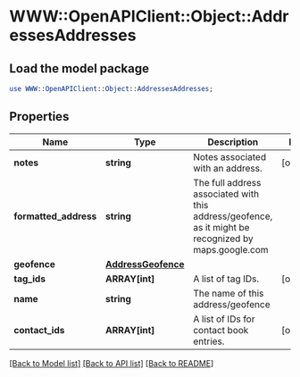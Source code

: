 # WWW::OpenAPIClient::Object::AddressesAddresses

## Load the model package
```perl
use WWW::OpenAPIClient::Object::AddressesAddresses;
```

## Properties
Name | Type | Description | Notes
------------ | ------------- | ------------- | -------------
**notes** | **string** | Notes associated with an address. | [optional] 
**formatted_address** | **string** | The full address associated with this address/geofence, as it might be recognized by maps.google.com | 
**geofence** | [**AddressGeofence**](AddressGeofence.md) |  | 
**tag_ids** | **ARRAY[int]** | A list of tag IDs. | [optional] 
**name** | **string** | The name of this address/geofence | 
**contact_ids** | **ARRAY[int]** | A list of IDs for contact book entries. | [optional] 

[[Back to Model list]](../README.md#documentation-for-models) [[Back to API list]](../README.md#documentation-for-api-endpoints) [[Back to README]](../README.md)


